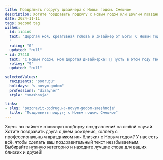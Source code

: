 ```yaml
---
title: Поздравить подругу дизайнера с Новым годом. Смешное
description: Хотите поздравить подругу с Новым годом или другим праздником? Наш ИИ создаст незабываемое поздравление, а вы обязательно выделитесь среди других.  
date: 2024-11-11
tags: second tag
wishes:
- id: 118185
  text: "Дорогая моя, креативная голова и дизайнер от Бога! С Новым годом!  Желаю тебе в новом году такого вдохновения, чтобы ты могла оформить даже мой хаос в шедевр! Пусть муза не покидает тебя, бюджет на материалы — не иссякает, а клиенты —  остаются довольными (и платёжеспособными!).  Пусть год будет наполнен яркими красками,  смелыми решениями и, конечно же, заслуженным отдыхом!  Счастья, удачи и чтобы все твои эскизы воплощались в реальность (и без нервных срывов)!
  "
  rating: "0"
  updated: "null"
- id: 27410
  text: "С Новым годом, моя дорогая дизайнерка! 🎉 Пусть в этом году твои идеи взлетают, как ёлочные украшения на пике хвойного дерева, а вдохновение приходит так же часто, как мы заказываем пиццу в студии! Желаю, чтобы твои проекты были яркими, как праздничные гирлянды, а клиенты оставляли такие же шикарные отзывы, как ты выбираешь шторы для интерьеров! Пусть каждый день будет как новый цвет в твоей палитре – насыщенным, веселым и непредсказуемым. С Новым годом, мой креативный архитектор счастья! 💫✨"
  rating: "0"
  updated: "null"

selectedValues:
  recipients: "podrugu"
  holidays: "s-novym-godom"
  professions: "dizayner"
  style: "smeshnoje"

links:
- slug: "pozdravit-podrugu-s-novym-godom-smeshnoje"
  title: "Поздравить подругу с Новым годом. Смешное"
---
```


Здесь вы найдете отличную подборку поздравлений на любой случай.
Хотите поздравить друга с днём рождения, коллегу с профессиональным праздником или близких с Новым годом? У нас есть всё, чтобы сделать ваш поздравительный текст незабываемым. Выбирайте нужную категорию и находите лучшие слова для ваших близких и друзей!
